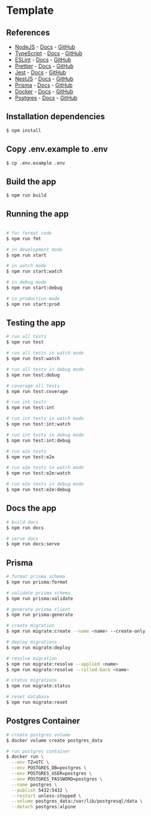 # Template

## References

- [NodeJS](https://nodejs.org) - [Docs](https://nodejs.org/en/docs) - [GitHub](https://github.com/nodejs)
- [TypeScript](https://www.typescriptlang.org) - [Docs](https://www.typescriptlang.org/docs) -
  [GitHub](https://github.com/microsoft/TypeScript)
- [ESLint](https://eslint.org) - [Docs](https://eslint.org/docs) - [GitHub](https://github.com/eslint)
- [Prettier](https://prettier.io) - [Docs](https://prettier.io/docs/en/index.html) -
  [GitHub](https://github.com/prettier)
- [Jest](https://jestjs.io) - [Docs](https://jestjs.io/docs/getting-started) -
  [GitHub](https://github.com/facebook/jest)
- [NestJS](https://nestjs.com) - [Docs](https://docs.nestjs.com/) - [GitHub](https://github.com/nestjs)
- [Prisma](https://www.prisma.io) - [Docs](https://www.prisma.io/docs) - [GitHub](https://github.com/prisma)
- [Docker](https://www.docker.com) - [Docs](https://docs.docker.com) - [GitHub](https://github.com/docker)
- [Postgres](https://www.postgresql.org) - [Docs](https://www.postgresql.org/docs) -
  [GitHub](https://github.com/postgres)

## Installation dependencies

```bash
$ npm install
```

## Copy .env.example to .env

```bash
$ cp .env.example .env
```

## Build the app

```bash
$ npm run build
```

## Running the app

```bash

# for format code
$ npm run fmt

# in development mode
$ npm run start

# in watch mode
$ npm run start:watch

# in debug mode
$ npm run start:debug

# in production mode
$ npm run start:prod
```

## Testing the app

```bash
# run all tests
$ npm run test

# run all tests in watch mode
$ npm run test:watch

# run all tests in debug mode
$ npm run test:debug

# coverage all tests
$ npm run test:coverage

# run int tests
$ npm run test:int

# run int tests in watch mode
$ npm run test:int:watch

# run int tests in debug mode
$ npm run test:int:debug

# run e2e tests
$ npm run test:e2e

# run e2e tests in watch mode
$ npm run test:e2e:watch

# run e2e tests in debug mode
$ npm run test:e2e:debug
```

## Docs the app

```bash
# build docs
$ npm run docs

# serve docs
$ npm run docs:serve
```

## Prisma

```bash
# format prisma schema
$ npm run prisma:format

# validate prisma schema
$ npm run prisma:validate

# generate prisma client
$ npm run prisma:generate

# create migration
$ npm run migrate:create --name <name> --create-only

# deploy migrations
$ npm run migrate:deploy

# resolve migration
$ npm run migrate:resolve --applied <name>
$ npm run migrate:resolve --rolled-back <name>

# status migrations
$ npm run migrate:status

# reset database
$ npm run migrate:reset
```

## Postgres Container

```bash
# create postgres volume
$ docker volume create postgres_data

# run postgres container
$ docker run \
  --env TZ=UTC \
  --env POSTGRES_DB=postgres \
  --env POSTGRES_USER=postgres \
  --env POSTGRES_PASSWORD=postgres \
  --name postgres \
  --publish 5432:5432 \
  --restart unless-stopped \
  --volume postgres_data:/var/lib/postgresql/data \
  --detach postgres:alpine
```
